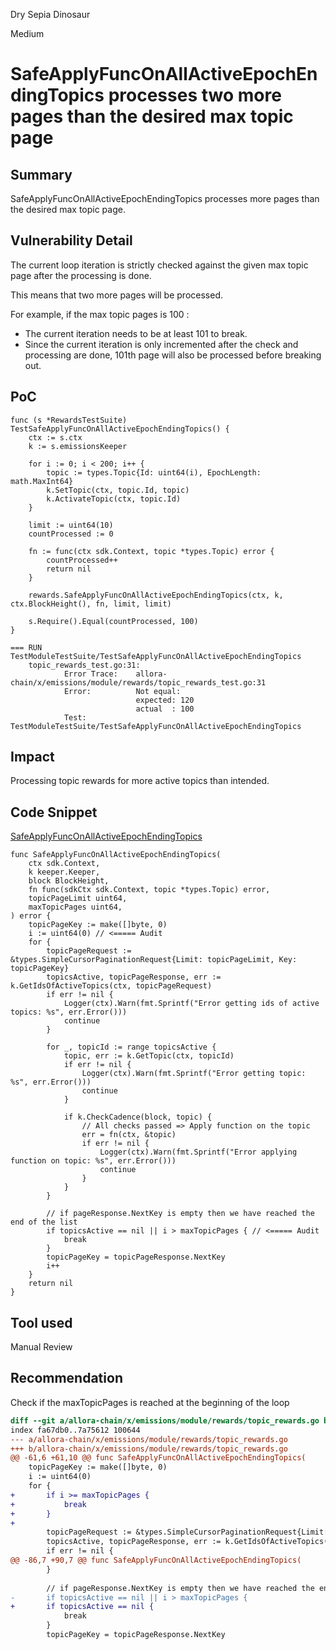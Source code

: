 Dry Sepia Dinosaur

Medium

# SafeApplyFuncOnAllActiveEpochEndingTopics processes two more pages than the desired max topic page

## Summary
SafeApplyFuncOnAllActiveEpochEndingTopics processes more pages than the desired max topic page.

## Vulnerability Detail
The current loop iteration is strictly checked against the given max topic page after the processing is done.

This means that two more pages will be processed.

For example, if the max topic pages is 100 : 
* The current iteration needs to be at least 101 to break.
* Since the current iteration is only incremented after the check and processing are done, 101th page will also be processed before breaking out.

## PoC
```golang
func (s *RewardsTestSuite) TestSafeApplyFuncOnAllActiveEpochEndingTopics() {
	ctx := s.ctx
	k := s.emissionsKeeper

	for i := 0; i < 200; i++ {
		topic := types.Topic{Id: uint64(i), EpochLength: math.MaxInt64}
		k.SetTopic(ctx, topic.Id, topic)
		k.ActivateTopic(ctx, topic.Id)
	}

	limit := uint64(10)
	countProcessed := 0

	fn := func(ctx sdk.Context, topic *types.Topic) error {
		countProcessed++
		return nil
	}

	rewards.SafeApplyFuncOnAllActiveEpochEndingTopics(ctx, k, ctx.BlockHeight(), fn, limit, limit)

	s.Require().Equal(countProcessed, 100)
}
```

```console
=== RUN   TestModuleTestSuite/TestSafeApplyFuncOnAllActiveEpochEndingTopics
    topic_rewards_test.go:31:
        	Error Trace:	allora-chain/x/emissions/module/rewards/topic_rewards_test.go:31
        	Error:      	Not equal:
        	            	expected: 120
        	            	actual  : 100
        	Test:       	TestModuleTestSuite/TestSafeApplyFuncOnAllActiveEpochEndingTopics
```

## Impact
Processing topic rewards for more active topics than intended.

## Code Snippet
[SafeApplyFuncOnAllActiveEpochEndingTopics](https://github.com/sherlock-audit/2024-06-allora/blob/main/allora-chain/x/emissions/module/rewards/topic_rewards.go#L53-L96)
```golang
func SafeApplyFuncOnAllActiveEpochEndingTopics(
	ctx sdk.Context,
	k keeper.Keeper,
	block BlockHeight,
	fn func(sdkCtx sdk.Context, topic *types.Topic) error,
	topicPageLimit uint64,
	maxTopicPages uint64,
) error {
	topicPageKey := make([]byte, 0)
	i := uint64(0) // <===== Audit
	for {
		topicPageRequest := &types.SimpleCursorPaginationRequest{Limit: topicPageLimit, Key: topicPageKey}
		topicsActive, topicPageResponse, err := k.GetIdsOfActiveTopics(ctx, topicPageRequest)
		if err != nil {
			Logger(ctx).Warn(fmt.Sprintf("Error getting ids of active topics: %s", err.Error()))
			continue
		}

		for _, topicId := range topicsActive {
			topic, err := k.GetTopic(ctx, topicId)
			if err != nil {
				Logger(ctx).Warn(fmt.Sprintf("Error getting topic: %s", err.Error()))
				continue
			}

			if k.CheckCadence(block, topic) {
				// All checks passed => Apply function on the topic
				err = fn(ctx, &topic)
				if err != nil {
					Logger(ctx).Warn(fmt.Sprintf("Error applying function on topic: %s", err.Error()))
					continue
				}
			}
		}

		// if pageResponse.NextKey is empty then we have reached the end of the list
		if topicsActive == nil || i > maxTopicPages { // <===== Audit
			break
		}
		topicPageKey = topicPageResponse.NextKey
		i++
	}
	return nil
}
```
## Tool used
Manual Review

## Recommendation
Check if the maxTopicPages is reached at the beginning of the loop
```diff
diff --git a/allora-chain/x/emissions/module/rewards/topic_rewards.go b/allora-chain/x/emissions/module/rewards/topic_rewards.go
index fa67db0..7a75612 100644
--- a/allora-chain/x/emissions/module/rewards/topic_rewards.go
+++ b/allora-chain/x/emissions/module/rewards/topic_rewards.go
@@ -61,6 +61,10 @@ func SafeApplyFuncOnAllActiveEpochEndingTopics(
 	topicPageKey := make([]byte, 0)
 	i := uint64(0)
 	for {
+		if i >= maxTopicPages {
+			break
+		}
+
 		topicPageRequest := &types.SimpleCursorPaginationRequest{Limit: topicPageLimit, Key: topicPageKey}
 		topicsActive, topicPageResponse, err := k.GetIdsOfActiveTopics(ctx, topicPageRequest)
 		if err != nil {
@@ -86,7 +90,7 @@ func SafeApplyFuncOnAllActiveEpochEndingTopics(
 		}
 
 		// if pageResponse.NextKey is empty then we have reached the end of the list
-		if topicsActive == nil || i > maxTopicPages {
+		if topicsActive == nil {
 			break
 		}
 		topicPageKey = topicPageResponse.NextKey
```